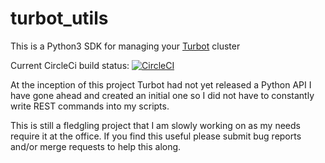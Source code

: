# turbot_utils
This is a Python3 SDK for managing your [Turbot](https://turbot.com/) cluster

Current CircleCi build status:  [![CircleCI](https://circleci.com/gh/mosburn/turbot_utils/tree/master.svg?style=svg)](https://circleci.com/gh/mosburn/turbot_utils/tree/master)

At the inception of this project Turbot had not yet released a Python API I have gone ahead and created an initial one so I did not have to constantly write REST commands into my scripts.

This is still a fledgling project that I am slowly working on as my needs require it at the office. If you find this useful please submit bug reports and/or merge requests to help this along.
